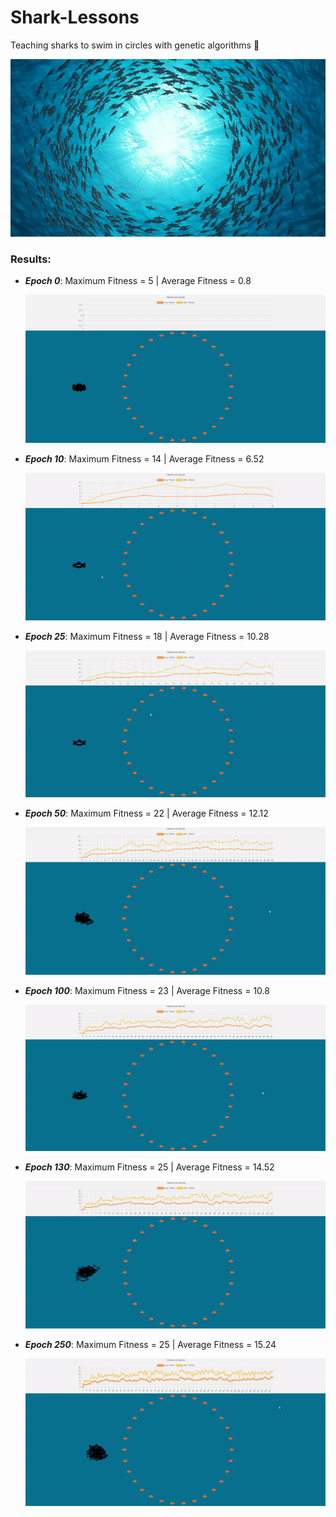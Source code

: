 # Shark-Lessons
Teaching sharks to swim in circles with genetic algorithms :shark:

![alt text](sharks.jpg)

### Results:
- ***Epoch 0***:   Maximum Fitness = 5  | Average Fitness = 0.8
  
  ![Alt Text](/output/epoch0-max5-avg0.8.gif)
- ***Epoch 10***:  Maximum Fitness = 14 | Average Fitness = 6.52 

  ![Alt Text](/output/epoch10-max14-avg6.52.gif)
- ***Epoch 25***:  Maximum Fitness = 18 | Average Fitness = 10.28

  ![Alt Text](/output/epoch25-max18-avg10.28.gif)
- ***Epoch 50***:  Maximum Fitness = 22 | Average Fitness = 12.12

  ![Alt Text](/output/epoch50-max22-avg12.12.gif)  
- ***Epoch 100***: Maximum Fitness = 23 | Average Fitness = 10.8

  ![Alt Text](/output/epoch100-max23-avg10.8.gif)
- ***Epoch 130***: Maximum Fitness = 25 | Average Fitness = 14.52

  ![Alt Text](/output/epoch130-max25-avg14.52.gif)
- ***Epoch 250***: Maximum Fitness = 25 | Average Fitness = 15.24

  ![Alt Text](/output/epoch250-max25-avg15.24.gif)
